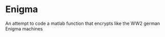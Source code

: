 Enigma
======

An attempt to code a matlab function that encrypts like the WW2 german Enigma machines